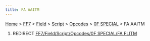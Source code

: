 ```yaml
---
title: FA AAITM
---
```


[Home](Main%20Page.md) > [FF7](FF7.md) > [Field](FF7/Field.md) > [Script](FF7/Field/Script.md) > [Opcodes](FF7/Field/Script/Opcodes.md) > [0F SPECIAL](FF7/Field/Script/Opcodes/0F%20SPECIAL.md) > FA AAITM

1.  REDIRECT [FF7/Field/Script/Opcodes/0F SPECIAL/FA FLITM][]

  [FF7/Field/Script/Opcodes/0F SPECIAL/FA FLITM]: ../0F%20SPECIAL/FA%20FLITM.md
    "wikilink"

